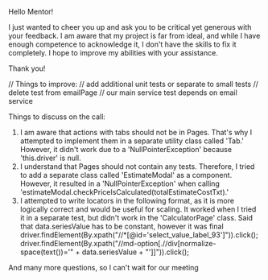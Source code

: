 Hello Mentor!

I just wanted to cheer you up and ask you to be critical yet generous with your feedback. 
I am aware that my project is far from ideal, and while I have enough competence to acknowledge it, 
I don't have the skills to fix it completely. I hope to improve my abilities with your assistance.

Thank you!

// Things to improve:
// add additional unit tests or separate to small tests
// delete test  from emailPage
// our main service test depends on email service

Things to discuss on the call:
1. I am aware that actions with tabs should not be in Pages. 
That's why I attempted to implement them in a separate utility class called 'Tab.' 
However, it didn't work due to a 'NullPointerException' because 'this.driver' is null.
2. I understand that Pages should not contain any tests. 
Therefore, I tried to add a separate class called 'EstimateModal' as a component. 
However, it resulted in a 'NullPointerException' when calling 
'estimateModal.checkPriceIsCalculated(totalEstimateCostTxt).'
3. I attempted to write locators in the following format, as it is more logically correct and would be useful for scaling. 
It worked when I tried it in a separate test, but didn't work in the 'CalculatorPage' class.
Said that data.seriesValue has to be constant, however it was final
driver.findElement(By.xpath("//*[@id='select_value_label_93']")).click();
driver.findElement(By.xpath("//md-option[.//div[normalize-space(text())='" + data.seriesValue + "']]")).click();

And many more questions, so I can't wait for our meeting  

